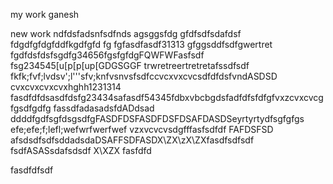 my work ganesh

new work
ndfdsfadsnfsdfnds
agsggsfdg
gfdfsdfsdafdsf
fdgdfgfdgfddfkgdfgfd
fg
fgfasdfasdf31313
gfggsddfsdfgwertret
fgdfdsfdsfsgdfg34656fgsfgfdgFQWFWFasfsdf
fsg234545[u[p[p[up[GDGSGGF
trwretreertretretafssdfsdf
fkfk;fvf;lvdsv';l'''sfv;knfvsnvsfsdfccvcxvxcvcsdfdfdsfvndASDSD
cvxcvxcvxcvxhghh1231314
fasdfdfdsasdfdsfg23434safasdf54345fdbxvbcbgdsfadfdfsfdfgfvxzcvxcvcgfgsdfgdfg
fassdfadasadsfdADdsad  ddddfgdfsgfdsgsdfgFASDFDSFASDFDSFDSAFDASDSeyrtyrtydfsgfgfgs
efe;efe;f;lefl;wefwrfwerfwef
vzxvcvcvsdgfffasfsdfdf
FAFDSFSD
afsdsdfsdfsddadsdaDSAFFSDFASDX\ZX\zX\ZXfasdfsdfsdf
fsdfASASsdafsdsdf
X\XZX
fasfdfd


fasdfdfsdf

